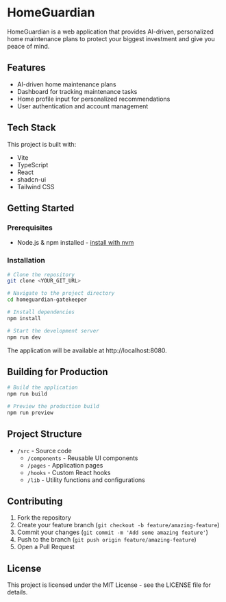 # HomeGuardian

HomeGuardian is a web application that provides AI-driven, personalized home maintenance plans to protect your biggest investment and give you peace of mind.

## Features

- AI-driven home maintenance plans
- Dashboard for tracking maintenance tasks
- Home profile input for personalized recommendations
- User authentication and account management

## Tech Stack

This project is built with:

- Vite
- TypeScript
- React
- shadcn-ui
- Tailwind CSS

## Getting Started

### Prerequisites

- Node.js & npm installed - [install with nvm](https://github.com/nvm-sh/nvm#installing-and-updating)

### Installation

```sh
# Clone the repository
git clone <YOUR_GIT_URL>

# Navigate to the project directory
cd homeguardian-gatekeeper

# Install dependencies
npm install

# Start the development server
npm run dev
```

The application will be available at http://localhost:8080.

## Building for Production

```sh
# Build the application
npm run build

# Preview the production build
npm run preview
```

## Project Structure

- `/src` - Source code
  - `/components` - Reusable UI components
  - `/pages` - Application pages
  - `/hooks` - Custom React hooks
  - `/lib` - Utility functions and configurations

## Contributing

1. Fork the repository
2. Create your feature branch (`git checkout -b feature/amazing-feature`)
3. Commit your changes (`git commit -m 'Add some amazing feature'`)
4. Push to the branch (`git push origin feature/amazing-feature`)
5. Open a Pull Request

## License

This project is licensed under the MIT License - see the LICENSE file for details.
